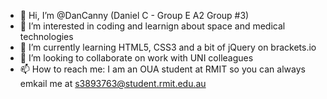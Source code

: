 - 👋 Hi, I’m @DanCanny (Daniel C - Group E A2 Group #3)
- 👀 I’m interested in coding and learnign about space and medical technologies
- 🌱 I’m currently learning HTML5, CSS3 and a bit of jQuery on brackets.io
- 💞️ I’m looking to collaborate on work with UNI colleagues
- 📫 How to reach me: I am an OUA student at RMIT so you can always emkail me at s3893763@student.rmit.edu.au

<!---
DanCanny/DanCanny is a ✨ special ✨ repository because its `README.md` (this file) appears on your GitHub profile.
You can click the Preview link to take a look at your changes.
--->
